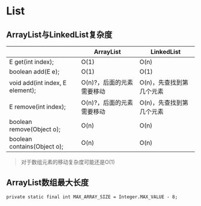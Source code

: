 # List
## ArrayList与LinkedList复杂度
|  | ArrayList | LinkedList |
| ---- | ---- | ---- |
| E get(int index); | O(1) | O(n) |
| boolean add(E e); | O(1) | O(1) |
| void add(int index, E element); | O(n)?，后面的元素需要移动 | O(n)，先查找到第几个元素 |
| E remove(int index); | O(n)?，后面的元素需要移动 | O(n)，先查找到第几个元素 |
| boolean remove(Object o); | O(n) | O(n) |
| boolean contains(Object o); | O(n) | O(n) |
> 对于数组元素的移动复杂度可能还是O(1)
## ArrayList数组最大长度
```
private static final int MAX_ARRAY_SIZE = Integer.MAX_VALUE - 8;
```

